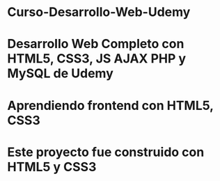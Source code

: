 # Curso-Desarrollo-Web-Udemy
# Desarrollo Web Completo con HTML5, CSS3, JS AJAX PHP y MySQL de Udemy
# Aprendiendo frontend con HTML5, CSS3
# Este proyecto fue construido con HTML5 y CSS3
